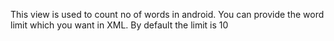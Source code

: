 This view is used to count no of words in android.
You can provide the word limit which you want in XML.
By default the limit is 10
